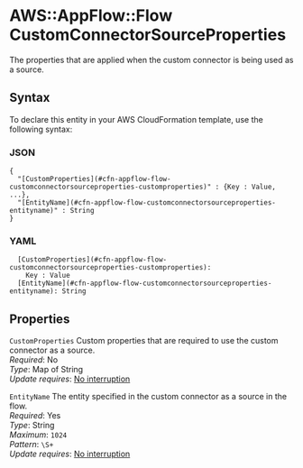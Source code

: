 # AWS::AppFlow::Flow CustomConnectorSourceProperties<a name="aws-properties-appflow-flow-customconnectorsourceproperties"></a>

The properties that are applied when the custom connector is being used as a source\.

## Syntax<a name="aws-properties-appflow-flow-customconnectorsourceproperties-syntax"></a>

To declare this entity in your AWS CloudFormation template, use the following syntax:

### JSON<a name="aws-properties-appflow-flow-customconnectorsourceproperties-syntax.json"></a>

```
{
  "[CustomProperties](#cfn-appflow-flow-customconnectorsourceproperties-customproperties)" : {Key : Value, ...},
  "[EntityName](#cfn-appflow-flow-customconnectorsourceproperties-entityname)" : String
}
```

### YAML<a name="aws-properties-appflow-flow-customconnectorsourceproperties-syntax.yaml"></a>

```
  [CustomProperties](#cfn-appflow-flow-customconnectorsourceproperties-customproperties):
    Key : Value
  [EntityName](#cfn-appflow-flow-customconnectorsourceproperties-entityname): String
```

## Properties<a name="aws-properties-appflow-flow-customconnectorsourceproperties-properties"></a>

`CustomProperties` <a name="cfn-appflow-flow-customconnectorsourceproperties-customproperties"></a>
Custom properties that are required to use the custom connector as a source\.  
_Required_: No  
_Type_: Map of String  
_Update requires_: [No interruption](https://docs.aws.amazon.com/AWSCloudFormation/latest/UserGuide/using-cfn-updating-stacks-update-behaviors.html#update-no-interrupt)

`EntityName` <a name="cfn-appflow-flow-customconnectorsourceproperties-entityname"></a>
The entity specified in the custom connector as a source in the flow\.  
_Required_: Yes  
_Type_: String  
_Maximum_: `1024`  
_Pattern_: `\S+`  
_Update requires_: [No interruption](https://docs.aws.amazon.com/AWSCloudFormation/latest/UserGuide/using-cfn-updating-stacks-update-behaviors.html#update-no-interrupt)
